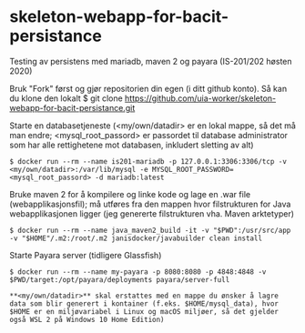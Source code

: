 # skeleton-webapp-for-bacit-persistance
Testing av persistens med mariadb, maven 2 og payara (IS-201/202 høsten 2020)

Bruk "Fork" først og gjør repositorien din egen (i ditt github konto).
Så kan du klone den lokalt
$ git clone https://github.com/uia-worker/skeleton-webapp-for-bacit-persistance.git

Starte en databasetjeneste (<my/own/datadir> er en lokal mappe, så det må man endre; <mysql_root_passord> er passordet til database administrator som har alle rettighetene mot databasen, inkludert sletting av alt)
```console
$ docker run --rm --name is201-mariadb -p 127.0.0.1:3306:3306/tcp -v <my/own/datadir>:/var/lib/mysql -e MYSQL_ROOT_PASSWORD=<mysql_root_passord> -d mariadb:latest
```
Bruke maven 2 for å kompilere og linke kode og lage en .war file (webapplikasjonsfil); må utføres fra den mappen hvor filstrukturen for Java webapplikasjonen ligger (jeg genererte filstrukturen vha. Maven arktetyper)
```console
$ docker run --rm --name java_maven2_build -it -v "$PWD":/usr/src/app  -v "$HOME"/.m2:/root/.m2 janisdocker/javabuilder clean install
```
Starte Payara server (tidligere Glassfish)
```console
$ docker run --rm --name my-payara -p 8080:8080 -p 4848:4848 -v $PWD/target:/opt/payara/deployments payara/server-full
```
```console
**<my/own/datadir>** skal erstattes med en mappe du ønsker å lagre data som blir generert i kontainer (f.eks. $HOME/mysql_data), hvor $HOME er en miljøvariabel i Linux og macOS miljøer, så det gjelder også WSL 2 på Windows 10 Home Edition)
